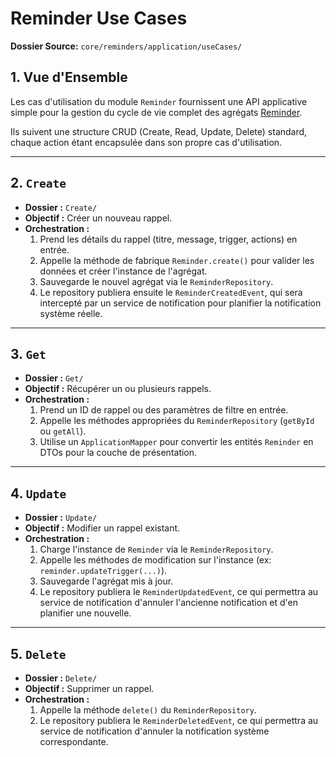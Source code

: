 # Reminder Use Cases

**Dossier Source:** `core/reminders/application/useCases/`

## 1. Vue d'Ensemble

Les cas d'utilisation du module `Reminder` fournissent une API applicative simple pour la gestion du cycle de vie complet des agrégats [Reminder](../domain/ReminderDomain.md).

Ils suivent une structure CRUD (Create, Read, Update, Delete) standard, chaque action étant encapsulée dans son propre cas d'utilisation.

---

## 2. `Create`

- **Dossier :** `Create/`
- **Objectif :** Créer un nouveau rappel.
- **Orchestration :**
    1.  Prend les détails du rappel (titre, message, trigger, actions) en entrée.
    2.  Appelle la méthode de fabrique `Reminder.create()` pour valider les données et créer l'instance de l'agrégat.
    3.  Sauvegarde le nouvel agrégat via le `ReminderRepository`.
    4.  Le repository publiera ensuite le `ReminderCreatedEvent`, qui sera intercepté par un service de notification pour planifier la notification système réelle.

---

## 3. `Get`

- **Dossier :** `Get/`
- **Objectif :** Récupérer un ou plusieurs rappels.
- **Orchestration :**
    1.  Prend un ID de rappel ou des paramètres de filtre en entrée.
    2.  Appelle les méthodes appropriées du `ReminderRepository` (`getById` ou `getAll`).
    3.  Utilise un `ApplicationMapper` pour convertir les entités `Reminder` en DTOs pour la couche de présentation.

---

## 4. `Update`

- **Dossier :** `Update/`
- **Objectif :** Modifier un rappel existant.
- **Orchestration :**
    1.  Charge l'instance de `Reminder` via le `ReminderRepository`.
    2.  Appelle les méthodes de modification sur l'instance (ex: `reminder.updateTrigger(...)`).
    3.  Sauvegarde l'agrégat mis à jour.
    4.  Le repository publiera le `ReminderUpdatedEvent`, ce qui permettra au service de notification d'annuler l'ancienne notification et d'en planifier une nouvelle.

---

## 5. `Delete`

- **Dossier :** `Delete/`
- **Objectif :** Supprimer un rappel.
- **Orchestration :**
    1.  Appelle la méthode `delete()` du `ReminderRepository`.
    2.  Le repository publiera le `ReminderDeletedEvent`, ce qui permettra au service de notification d'annuler la notification système correspondante.
